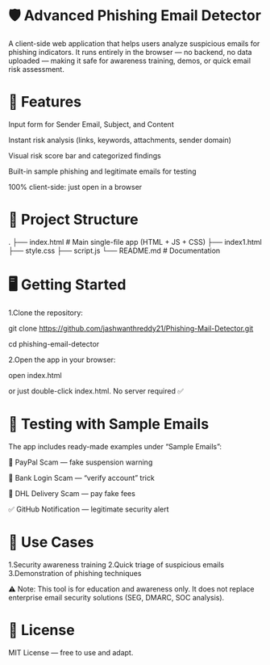 # 🛡️ Advanced Phishing Email Detector

A client-side web application that helps users analyze suspicious emails for phishing indicators.
It runs entirely in the browser — no backend, no data uploaded — making it safe for awareness training, demos, or quick email risk assessment.

# 🚀 Features

Input form for Sender Email, Subject, and Content

Instant risk analysis (links, keywords, attachments, sender domain)

Visual risk score bar and categorized findings

Built-in sample phishing and legitimate emails for testing

100% client-side: just open in a browser

# 📂 Project Structure
.
├── index.html   # Main single-file app (HTML + JS + CSS)
├── index1.html
├── style.css
├── script.js
└── README.md         # Documentation

# 🖥️ Getting Started

1.Clone the repository:

git clone https://github.com/jashwanthreddy21/Phishing-Mail-Detector.git


cd phishing-email-detector

2.Open the app in your browser:

open index.html

or just double-click index.html.
No server required ✅

# 🧪 Testing with Sample Emails

The app includes ready-made examples under “Sample Emails”:

🛑 PayPal Scam — fake suspension warning

🛑 Bank Login Scam — “verify account” trick

🛑 DHL Delivery Scam — pay fake fees

✅ GitHub Notification — legitimate security alert

# 📌 Use Cases

1.Security awareness training
2.Quick triage of suspicious emails
3.Demonstration of phishing techniques

⚠️ Note: This tool is for education and awareness only.
It does not replace enterprise email security solutions (SEG, DMARC, SOC analysis).

# 📜 License

MIT License — free to use and adapt.

